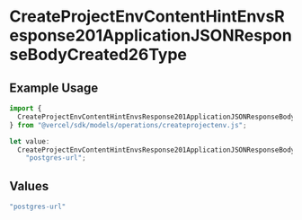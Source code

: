 # CreateProjectEnvContentHintEnvsResponse201ApplicationJSONResponseBodyCreated26Type

## Example Usage

```typescript
import {
  CreateProjectEnvContentHintEnvsResponse201ApplicationJSONResponseBodyCreated26Type,
} from "@vercel/sdk/models/operations/createprojectenv.js";

let value:
  CreateProjectEnvContentHintEnvsResponse201ApplicationJSONResponseBodyCreated26Type =
    "postgres-url";
```

## Values

```typescript
"postgres-url"
```